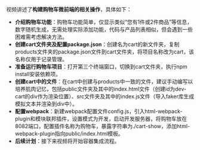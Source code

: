 


视频讲述了**构建购物车微前端的相关操作**，具体如下：


- **介绍购物车功能**：购物车功能简单，仅显示类似“您有1件或2件商品”等信息，数字随机生成，无需处理实际添加功能，代码与产品列表相似，但会遇到一些困难需考虑解决方法。
- **创建cart文件夹及配置package.json**：创建名为cart的新文件夹，复制products文件夹的package.json文件到cart文件夹，将项目名称改为cart，该名称仅用于记录管理。
- **准备运行购物车项目**：打开第三个终端窗口，切换到cart文件夹，执行npm install安装依赖项。
- **创建cart中的文件**：在cart中创建与products中一致的文件，建议手动编写以培养肌肉记忆，包括public文件夹及其中的index.html文件（创建id为dev-cart的div作为渲染位置）、src文件夹及其中的index.js文件（导入faker库生成模拟文本并渲染到div中）。
- **配置webpack**：新建webpack配置文件config.js，引入html-webpack-plugin和模块联邦插件，设置模式为开发，启动开发服务器，将购物车放在8082端口，配置插件名称为购物车，暴露字符串为./cart-show，添加html-webpack-plugin指向public/index.html模板。
- **后续计划**：接下来视频将开始容器集成流程。